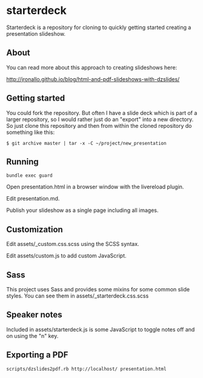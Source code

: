 # starterdeck

Starterdeck is a repository for cloning to quickly getting started creating a presentation slideshow.

## About

You can read more about this approach to creating slideshows here:

<http://jronallo.github.io/blog/html-and-pdf-slideshows-with-dzslides/>

## Getting started

You could fork the repository. But often I have a slide deck which is part of a larger repository, so I would rather just do an "export" into a new directory. So just clone this repository and then from within the cloned repository do something like this:

```
$ git archive master | tar -x -C ~/project/new_presentation
```

## Running

`bundle exec guard`

Open presentation.html in a browser window with the livereload plugin.

Edit presentation.md.

Publish your slideshow as a single page including all images.

## Customization

Edit assets/_custom.css.scss using the SCSS syntax.

Edit assets/custom.js to add custom JavaScript.

## Sass

This project uses Sass and provides some mixins for some common slide styles. You can see them in assets/_starterdeck.css.scss

## Speaker notes

Included in assets/starterdeck.js is some JavaScript to toggle notes off and on using the "n" key.

## Exporting a PDF

`scripts/dzslides2pdf.rb http://localhost/ presentation.html`


